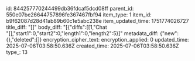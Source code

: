 id: 844257770244499db36fdcaf5dcd08ff
parent_id: 550e07be26644757896fe367467fbf94
item_type: 1
item_id: b9f62087d28d41ab89b60c1e5abc238e
item_updated_time: 1751774026727
title_diff: "[]"
body_diff: "[{\"diffs\":[[1,\"Chat \"]],\"start1\":0,\"start2\":0,\"length1\":0,\"length2\":5}]"
metadata_diff: {"new":{},"deleted":[]}
encryption_cipher_text: 
encryption_applied: 0
updated_time: 2025-07-06T03:58:50.636Z
created_time: 2025-07-06T03:58:50.636Z
type_: 13